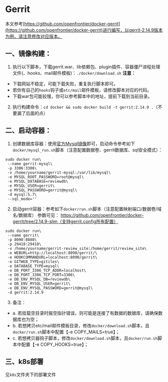 # Gerrit

本文参考[https://github.com/openfrontier/docker-gerrit](https://github.com/openfrontier/docker-gerrit)进行编写，以gerrit-2.14.9版本为例，请注意修改对应版本。

## 一、镜像构建：
1. 执行以下脚本，下载gerrit.war、lib依赖包、plugin插件、容器僵尸进程处理文件(、hooks、mail邮件模板)：`./docker/download.sh`
**注意：**
  - 下载网站不稳定，可能下载失败，重复执行脚本即可。
  - 若你有自己的`hooks`钩子或`etc/mail`邮件模板，请修改脚本对应的代码。
  - 下载war包可能较慢，你可以参考脚本中的地址，提前下载到当前目录。
2. 执行构建命令：`cd docker && sudo docker build -t gerrit:2.14.9 .`（不要漏了后面的点）

## 二、启动容器：
1. 创建数据库容器：使用[官方Mysql镜像](https://hub.docker.com/_/mysql/)即可，启动命令参考如下`docker/mysql_run.sh`脚本（注意配置数据卷、gerrit数据库、sql安全模式）：
```
sudo docker run\
 --name gerrit-mysql\
 -p 3306:3306\
 -v /home/yourname/gerrit-mysql:/var/lib/mysql\
 -e MYSQL_ROOT_PASSWORD=root@mysql\
 -e MYSQL_DATABASE=reviewdb\
 -e MYSQL_USER=gerrit\
 -e MYSQL_PASSWORD=gerrit@mysql\
 -d mysql:5.7\
 --sql_mode=''
```
2. 启动gerrit容器：参考如下`docker/run.sh`脚本（注意配置映射端口/数据卷/域名/数据库）
参数可见： https://github.com/openfrontier/docker-gerrit/tree/2.14.9-slim（支持gerrit.config所有配置）
```
sudo docker run\
 --name gerrit\
 -p 8090:8080\
 -p 29418:29418\
 -v /home/yourname/gerrit-review_site:/home/gerrit/review_site\
 -e WEBURL=http://localhost:8090/gerrit/\
 -e HOOKCOMMANDURL=localhost:8090/gerrit\
 -e GITWEB_TYPE=gitiles\
 -e DATABASE_TYPE=mysql\
 -e DB_PORT_3306_TCP_ADDR=localhost\
 -e DB_PORT_3306_TCP_PORT=3306\
 -e DB_ENV_MYSQL_DB=reviewdb\
 -e DB_ENV_MYSQL_USER=gerrit\
 -e DB_ENV_MYSQL_PASSWORD=gerrit@mysql\
 -d gerrit:2.14.9
```
3. 备注：
  - a. 若挂载空目录时报空指针错误，则可能是连接了有数据的数据库，请确保数据库也为空；
  - b. 若想拷贝etc/mail邮件模板目录，修改`docker/download.sh`脚本，且`docker/run.sh`脚本中配置【-e COPY_MAILS=true】；
  - c. 若想拷贝器钩子脚本，修改`docker/download.sh`脚本，且`docker/run.sh`脚本中配置【-e COPY_HOOKS=true】；

## 三、k8s部署
见`k8s`文件夹下的部署文件